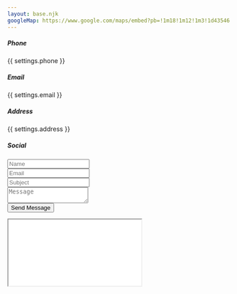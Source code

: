 ```yaml
---
layout: base.njk
googleMap: https://www.google.com/maps/embed?pb=!1m18!1m12!1m3!1d43546.86165317726!2d-0.1304800562216428!3d51.50205515285579!2m3!1f0!2f0!3f0!3m2!1i1024!2i768!4f13.1!3m3!1m2!1s0x47d8a00baf21de75%3A0x52963a5addd52a99!2sLondon%2C+UK!5e0!3m2!1sen!2sbd!4v1506591318507
---
```


<div class="contact-area sp">
    <div class="container">
        <div class="row">
            <div class="col-md-5 contact-info">
                <div class="single-info">
                    <h5>Phone</h5>
                    <p>{{ settings.phone }}</p>
                </div>
                <div class="single-info">
                    <h5>Email</h5>
                    <p>{{ settings.email }}</p>
                </div>
                <div class="single-info">
                    <h5>Address</h5>
                    <p>{{ settings.address }}</p>
                </div>
                <div class="single-info">
                    <h5>Social</h5>
                    <p>
                        <a href="{{ settings.facebook }}" class="fa fa-facebook"></a>
                        <a href="{{ settings.twitter }}" class="fa fa-twitter"></a>
                        <a href="{{ settings.linkedin }}" class="fa fa-linkedin"></a>
                        <a href="{{ settings.pinterest }}" class="fa fa-pinterest"></a>
                    </p>
                </div>
            </div>
            <div class="col-md-7">
                <form name="contact-page" action="#" class="contact-form" netlify>
                    <div class="row">
                        <div class="col-lg-6">
                            <input type="text" placeholder="Name">
                        </div>
                        <div class="col-lg-6">
                            <input type="email" placeholder="Email">
                        </div>
                        <div class="col-lg-12">
                            <input type="text" placeholder="Subject">
                        </div>
                        <div class="col-lg-12">
                            <textarea placeholder="Message"></textarea>
                        </div>
                        <div class="col-lg-12">
                            <input class="button" type="submit" value="Send Message">
                        </div>
                    </div>
                </form>
            </div>
        </div>
    </div>
</div>
<div class="google-map">
    <iframe src="{{ googleMap }}"></iframe>
</div>
